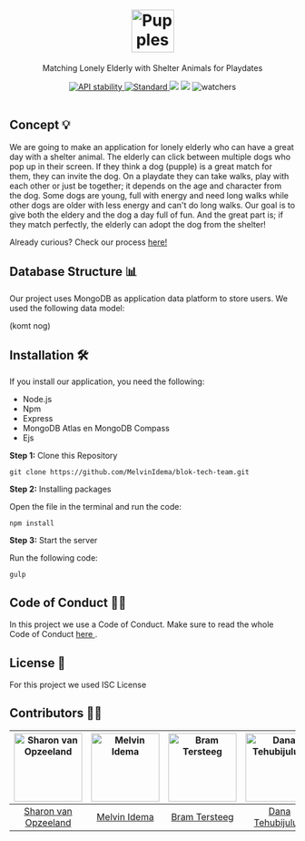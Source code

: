 <h1 align='center'>
  <img src='https://i.imgur.com/r0X7eXT.png' alt='Pupples' height="75"/> <br>
</h1>
<p align="center"> Matching Lonely Elderly with Shelter Animals for Playdates</p>

<div align="center">

<!-- Stability -->
  <a href="https://nodejs.org/api/documentation.html#documentation_stability_index">
    <img src="https://img.shields.io/badge/stability-experimental-orange.svg?style=flat-square"
      alt="API stability" />
  </a>
<!-- Standard -->
  <a href="https://standardjs.com">
    <img src="https://img.shields.io/badge/code%20style-standard-brightgreen.svg?style=flat-square"
      alt="Standard" />
  </a>
<!-- Commit Activity -->
  <img src="https://img.shields.io/github/commit-activity/w/melvinidema/blok-tech-team" />
<!-- Last Commit -->
  <img src="https://img.shields.io/github/last-commit/melvinidema/blok-tech-team" />
<!-- Stars -->
  <img src="https://img.shields.io/github/stars/melvinidema/blok-tech-team?style=social" alt="watchers" />
</div>

<br>

## Concept 💡
We are going to make an application for lonely elderly who can have a great day with a shelter animal. The elderly can click between multiple dogs who pop up in their screen. If they think a dog (pupple) is a great match for them, they can invite the dog. On a playdate they can take walks, play with each other or just be together; it depends on the age and character from the dog. Some dogs are young, full with energy and need long walks while other dogs are older with less energy and can't do long walks. Our goal is to give both the eldery and the dog a day full of fun. And the great part is; if they match perfectly, the elderly can adopt the dog from the shelter! 

Already curious? Check our process <a href="https://github.com/MelvinIdema/blok-tech-team/wiki"> here! </a>

## Database Structure 📊
Our project uses MongoDB as application data platform to store users. We used the following data model:

(komt nog)

## Installation 🛠
If you install our application, you need the following:

* Node.js
* Npm
* Express
* MongoDB Atlas en MongoDB Compass
* Ejs

**Step 1:** Clone this Repository

```
git clone https://github.com/MelvinIdema/blok-tech-team.git 
```

**Step 2:** Installing packages

Open the file in the terminal and run the code:

```
npm install
```

**Step 3:** Start the server

Run the following code: 

```
gulp
``` 

## Code of Conduct 👮🏽
In this project we use a Code of Conduct. Make sure to read the whole Code of Conduct <a href="https://github.com/MelvinIdema/blok-tech-team/blob/10-readme/CODE_OF_CONDUCT.md"> here </a>.

## License 📄
For this project we used ISC License

## Contributors 🙏🏼

| <img src="https://images.weserv.nl/?url=avatars.githubusercontent.com/u/94179710?v=4?v=4&h=300&w=300&fit=cover&mask=circle&maxage=7d" alt="Sharon van Opzeeland" height="120"> | <img src="https://images.weserv.nl/?url=avatars.githubusercontent.com/u/2219074?v=4?v=4&h=300&w=300&fit=cover&mask=circle&maxage=7d" alt="Melvin Idema" height="120"> | <img src="https://images.weserv.nl/?url=avatars.githubusercontent.com/u/94180118?v=4?v=4&h=300&w=300&fit=cover&mask=circle&maxage=7d" alt="Bram Tersteeg" height="120"> | <img src="https://images.weserv.nl/?url=avatars.githubusercontent.com/u/94362031?v=4?v=4&h=300&w=300&fit=cover&mask=circle&maxage=7d" alt="Dana Tehubijuluw" height="120"> |  <img src="https://images.weserv.nl/?url=avatars.githubusercontent.com/u/82580596?v=4?v=4&h=300&w=300&fit=cover&mask=circle&maxage=7d" alt="Martin Schaapherder" height="120">
| :-------------: |:-------------:| :-----:| :-----:| :-----:|
| [Sharon van Opzeeland](https://github.com/sharonvopzeeland) | [Melvin Idema](https://github.com/MelvinIdema) | [Bram Tersteeg](https://github.com/Bram-ter) | [Dana Tehubijuluw](https://github.com/danajamilla) | [Martin Schaapherder](https://github.com/Martin803) 